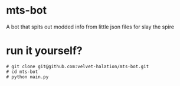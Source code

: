 # mts-bot

A bot that spits out modded info from little json files for slay the spire

# run it yourself?

```
# git clone git@github.com:velvet-halation/mts-bot.git
# cd mts-bot
# python main.py
```
